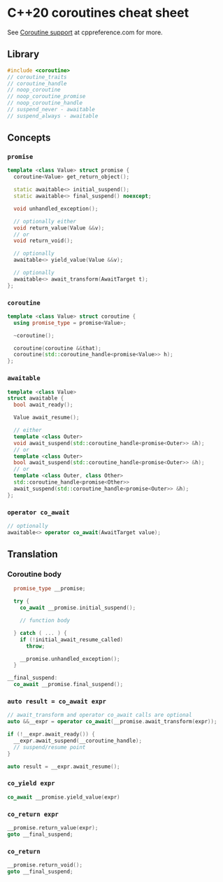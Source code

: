 # C++20 coroutines cheat sheet

See [Coroutine support](https://en.cppreference.com/w/cpp/coroutine) at cppreference.com for more.

## Library

```cpp
#include <coroutine>
// coroutine_traits
// coroutine_handle
// noop_coroutine
// noop_coroutine_promise
// noop_coroutine_handle
// suspend_never - awaitable
// suspend_always - awaitable
```

## Concepts

### `promise`

```cpp
template <class Value> struct promise {
  coroutine<Value> get_return_object();

  static awaitable<> initial_suspend();
  static awaitable<> final_suspend() noexcept;

  void unhandled_exception();

  // optionally either
  void return_value(Value &&v);
  // or
  void return_void();

  // optionally
  awaitable<> yield_value(Value &&v);

  // optionally
  awaitable<> await_transform(AwaitTarget t);
};
```

### `coroutine`

```cpp
template <class Value> struct coroutine {
  using promise_type = promise<Value>;

  ~coroutine();

  coroutine(coroutine &&that);
  coroutine(std::coroutine_handle<promise<Value>> h);
};
```

### `awaitable`

```cpp
template <class Value>
struct awaitable {
  bool await_ready();

  Value await_resume();

  // either
  template <class Outer>
  void await_suspend(std::coroutine_handle<promise<Outer>> &h);
  // or
  template <class Outer>
  bool await_suspend(std::coroutine_handle<promise<Outer>> &h);
  // or
  template <class Outer, class Other>
  std::coroutine_handle<promise<Other>>
  await_suspend(std::coroutine_handle<promise<Outer>> &h);
};
```

### `operator co_await`

```cpp
// optionally
awaitable<> operator co_await(AwaitTarget value);
```

## Translation

### Coroutine body

```cpp
  promise_type __promise;

  try {
    co_await __promise.initial_suspend();

    // function body

  } catch ( ... ) {
    if (!initial_await_resume_called)
      throw;

    __promise.unhandled_exception();
  }

__final_suspend:
  co_await __promise.final_suspend();
```

### `auto result = co_await expr`

```cpp
// await_transform and operator co_await calls are optional
auto &&__expr = operator co_await(__promise.await_transform(expr));

if (!__expr.await_ready()) {
  __expr.await_suspend(__coroutine_handle);
  // suspend/resume point
}

auto result = __expr.await_resume();
```

### `co_yield expr`

```cpp
co_await __promise.yield_value(expr)
```

### `co_return expr`

```cpp
__promise.return_value(expr);
goto __final_suspend;
```

### `co_return`

```cpp
__promise.return_void();
goto __final_suspend;
```

